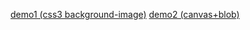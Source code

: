 [demo1 (css3 background-image)](http://g1ts.github.com/jsLabyrinth/)
[demo2 (canvas+blob)](http://g1ts.github.com/jsLabyrinth/)
